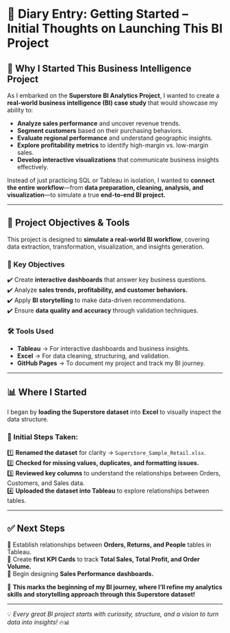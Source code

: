 # 📖 Diary Entry: Getting Started – Initial Thoughts on Launching This BI Project

## 🚀 **Why I Started This Business Intelligence Project**
As I embarked on the **Superstore BI Analytics Project**, I wanted to create a **real-world business intelligence (BI) case study** that would showcase my ability to:  

- **Analyze sales performance** and uncover revenue trends.  
- **Segment customers** based on their purchasing behaviors.  
- **Evaluate regional performance** and understand geographic insights.  
- **Explore profitability metrics** to identify high-margin vs. low-margin sales.  
- **Develop interactive visualizations** that communicate business insights effectively.  

Instead of just practicing SQL or Tableau in isolation, I wanted to **connect the entire workflow**—from **data preparation, cleaning, analysis, and visualization**—to simulate a true **end-to-end BI project.**  

---

## 📌 **Project Objectives & Tools**
This project is designed to **simulate a real-world BI workflow**, covering data extraction, transformation, visualization, and insights generation.  

### **🔹 Key Objectives**
✔️ Create **interactive dashboards** that answer key business questions.  
✔️ Analyze **sales trends, profitability, and customer behaviors.**  
✔️ Apply **BI storytelling** to make data-driven recommendations.  
✔️ Ensure **data quality and accuracy** through validation techniques.  

### **🛠 Tools Used**
- **Tableau** → For interactive dashboards and business insights.  
- **Excel** → For data cleaning, structuring, and validation.  
- **GitHub Pages** → To document my project and track my BI journey.  

---

## 📊 **Where I Started**
I began by **loading the Superstore dataset** into **Excel** to visually inspect the data structure.  
### 🔹 Initial Steps Taken:
1️⃣ **Renamed the dataset** for clarity → `Superstore_Sample_Retail.xlsx`.  
2️⃣ **Checked for missing values, duplicates, and formatting issues.**  
3️⃣ **Reviewed key columns** to understand the relationships between Orders, Customers, and Sales data.  
4️⃣ **Uploaded the dataset into Tableau** to explore relationships between tables.  

---

## ✅ **Next Steps**
🔹 Establish relationships between **Orders, Returns, and People** tables in Tableau.  
🔹 Create **first KPI Cards** to track **Total Sales, Total Profit, and Order Volume.**  
🔹 Begin designing **Sales Performance dashboards.**  

🚀 **This marks the beginning of my BI journey, where I’ll refine my analytics skills and storytelling approach through this Superstore dataset!**  

---

💡 *Every great BI project starts with curiosity, structure, and a vision to turn data into insights!* 🔥📊

